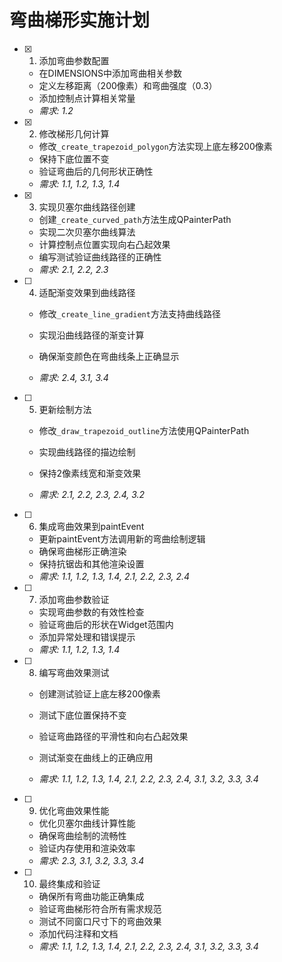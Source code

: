 # 弯曲梯形实施计划

- [x] 1. 添加弯曲参数配置


  - 在DIMENSIONS中添加弯曲相关参数
  - 定义左移距离（200像素）和弯曲强度（0.3）
  - 添加控制点计算相关常量
  - _需求: 1.2_

- [x] 2. 修改梯形几何计算


  - 修改`_create_trapezoid_polygon`方法实现上底左移200像素
  - 保持下底位置不变
  - 验证弯曲后的几何形状正确性
  - _需求: 1.1, 1.2, 1.3, 1.4_

- [x] 3. 实现贝塞尔曲线路径创建


  - 创建`_create_curved_path`方法生成QPainterPath
  - 实现二次贝塞尔曲线算法
  - 计算控制点位置实现向右凸起效果
  - 编写测试验证曲线路径的正确性
  - _需求: 2.1, 2.2, 2.3_






- [ ] 4. 适配渐变效果到曲线路径
  - 修改`_create_line_gradient`方法支持曲线路径
  - 实现沿曲线路径的渐变计算
  - 确保渐变颜色在弯曲线条上正确显示


  - _需求: 2.4, 3.1, 3.4_

- [ ] 5. 更新绘制方法
  - 修改`_draw_trapezoid_outline`方法使用QPainterPath


  - 实现曲线路径的描边绘制
  - 保持2像素线宽和渐变效果
  - _需求: 2.1, 2.2, 2.3, 2.4, 3.2_


- [ ] 6. 集成弯曲效果到paintEvent
  - 更新paintEvent方法调用新的弯曲绘制逻辑
  - 确保弯曲梯形正确渲染
  - 保持抗锯齿和其他渲染设置
  - _需求: 1.1, 1.2, 1.3, 1.4, 2.1, 2.2, 2.3, 2.4_


- [ ] 7. 添加弯曲参数验证
  - 实现弯曲参数的有效性检查
  - 验证弯曲后的形状在Widget范围内
  - 添加异常处理和错误提示
  - _需求: 1.1, 1.2, 1.3, 1.4_


- [ ] 8. 编写弯曲效果测试
  - 创建测试验证上底左移200像素
  - 测试下底位置保持不变
  - 验证弯曲路径的平滑性和向右凸起效果


  - 测试渐变在曲线上的正确应用
  - _需求: 1.1, 1.2, 1.3, 1.4, 2.1, 2.2, 2.3, 2.4, 3.1, 3.2, 3.3, 3.4_

- [ ] 9. 优化弯曲效果性能
  - 优化贝塞尔曲线计算性能
  - 确保弯曲绘制的流畅性
  - 验证内存使用和渲染效率
  - _需求: 2.3, 3.1, 3.2, 3.3, 3.4_

- [ ] 10. 最终集成和验证
  - 确保所有弯曲功能正确集成
  - 验证弯曲梯形符合所有需求规范
  - 测试不同窗口尺寸下的弯曲效果
  - 添加代码注释和文档
  - _需求: 1.1, 1.2, 1.3, 1.4, 2.1, 2.2, 2.3, 2.4, 3.1, 3.2, 3.3, 3.4_